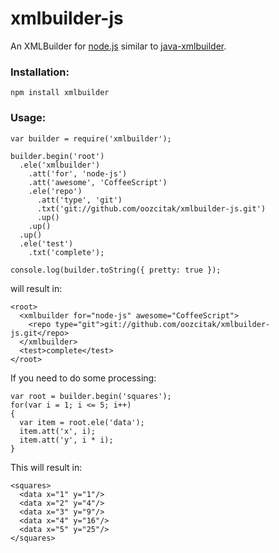 # xmlbuilder-js

An XMLBuilder for [node.js](http://nodejs.org/) similar to [java-xmlbuilder](http://code.google.com/p/java-xmlbuilder/).

### Installation:

    npm install xmlbuilder

### Usage:

    var builder = require('xmlbuilder');
    
    builder.begin('root')
      .ele('xmlbuilder')
        .att('for', 'node-js')
        .att('awesome', 'CoffeeScript')
        .ele('repo')
          .att('type', 'git')
          .txt('git://github.com/oozcitak/xmlbuilder-js.git') 
          .up()
        .up()
      .up()
      .ele('test')
        .txt('complete');
    
    console.log(builder.toString({ pretty: true });

will result in:

    <root>
      <xmlbuilder for="node-js" awesome="CoffeeScript">
        <repo type="git">git://github.com/oozcitak/xmlbuilder-js.git</repo>
      </xmlbuilder>
      <test>complete</test>
    </root>

If you need to do some processing:

    var root = builder.begin('squares');
    for(var i = 1; i <= 5; i++)
    {
      var item = root.ele('data');
      item.att('x', i);
      item.att('y', i * i);
    }

This will result in:

    <squares>
      <data x="1" y="1"/>
      <data x="2" y="4"/>
      <data x="3" y="9"/>
      <data x="4" y="16"/>
      <data x="5" y="25"/>
    </squares>

